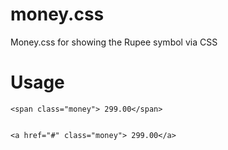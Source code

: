 money.css
=====

Money.css for showing the Rupee symbol via CSS

Usage
=====

~~~~
<span class="money"> 299.00</span>


<a href="#" class="money"> 299.00</a>
~~~~
